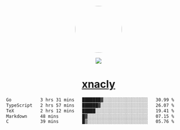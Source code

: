 <p align="center">
  <img style="border-radius: 100px" width="128" height="128" src="https://avatars.githubusercontent.com/u/47723417?v=4"/>
</p>
<p align="center">
  <img src="https://komarev.com/ghpvc/?username=xnacly&&style=flat-square"/>
</p>

<h1 align="center"><a href="https://xnacly.me"> xnacly</a> </h1>

<!--START_SECTION:waka-->

```txt
Go           3 hrs 31 mins   ███████▓░░░░░░░░░░░░░░░░░   30.99 %
TypeScript   2 hrs 57 mins   ██████▓░░░░░░░░░░░░░░░░░░   26.07 %
TeX          2 hrs 12 mins   █████░░░░░░░░░░░░░░░░░░░░   19.41 %
Markdown     48 mins         █▓░░░░░░░░░░░░░░░░░░░░░░░   07.15 %
C            39 mins         █▒░░░░░░░░░░░░░░░░░░░░░░░   05.76 %
```

<!--END_SECTION:waka-->
